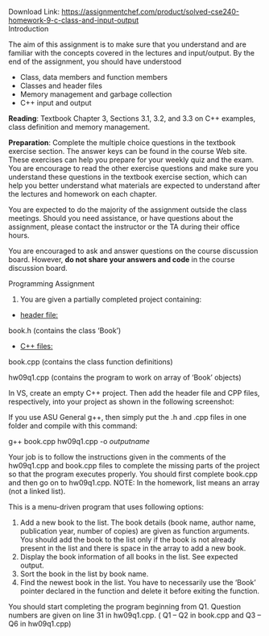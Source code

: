 Download Link: https://assignmentchef.com/product/solved-cse240-homework-9-c-class-and-input-output
<br>
Introduction

The aim of this assignment is to make sure that you understand and are familiar with the concepts covered in the lectures and input/output. By the end of the assignment, you should have understood

<ul>

 <li>Class, data members and function members</li>

 <li>Classes and header files</li>

 <li>Memory management and garbage collection</li>

 <li>C++ input and output</li>

</ul>

<strong>Reading</strong>:​ Textbook Chapter 3, Sections 3.1, 3.2, and 3.3 on C++ examples, class definition and memory management.

<strong>Preparation</strong>:​ Complete the multiple choice questions in the textbook exercise section. The answer keys can be found in the course Web site. These exercises can help you prepare for your weekly quiz and the exam. You are encourage to read the other exercise questions and make sure you understand these questions in the textbook exercise section, which can help you better understand what materials are expected to understand after the lectures and homework on each chapter.

You are expected to do the majority of the assignment outside the class meetings. Should you need assistance, or have questions about the assignment, please contact the instructor or the TA during their office hours.

You are encouraged to ask and answer questions on the course discussion board. However, <strong>do</strong>​<strong> not share your answers and code</strong> in the course discussion board.​

Programming Assignment

<ol>

 <li>You are given a partially completed project containing:</li>

</ol>

<ul>

 <li><u>header file:</u></li>

</ul>

book.h             (contains the class ‘Book’)

<ul>

 <li><u>C++ files:</u></li>

</ul>

book.cpp          (contains the class function definitions)

hw09q1.cpp     (contains the program to work on array of ‘Book’ objects)

In VS, create an empty C++ project. Then add the header file and CPP files, respectively, into your project as shown in the following screenshot:

If you use ASU General g++, then simply put the .h and .cpp files in one folder and compile with this command:

g++ book.cpp hw09q1.cpp -o <em>outputname</em>​

Your job is to follow the instructions given in the comments of the hw09q1.cpp and book.cpp files to complete the missing parts of the project so that the program executes properly. You should first complete book.cpp and then go on to hw09q1.cpp. NOTE: In the homework, list means an array (not a linked list).

This is a menu-driven program that uses following options:

<ol>

 <li>Add a new book to the list. The book details (book name, author name, publication year, number of copies) are given as function arguments. You should add the book to the list only if the book is not already present in the list and there is space in the array to add a new book.</li>

 <li>Display the book information of all books in the list. See expected output.</li>

 <li>Sort the book in the list by book name.</li>

 <li>Find the newest book in the list. You have to necessarily use the ‘Book’ pointer declared in the function and delete it before exiting the function.</li>

</ol>

You should start completing the program beginning from Q1. Question numbers are given on line 31 in hw09q1.cpp. ( Q1 – Q2 in book.cpp and Q3 – Q6 in hw09q1.cpp)


